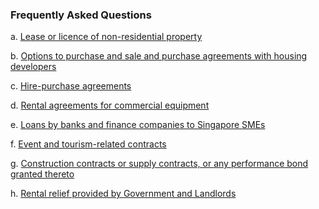 <!--
layout: leftnav-page-content
title: Frequently Asked Questions
permalink: /covid19-relief/faq/
breadcrumb: Frequently Asked Questions
-->


### Frequently Asked Questions ###

a. [Lease or licence of non-residential property](/covid19-relief/faq/lease-licence)

b. [Options to purchase and sale and purchase agreements with housing developers](/covid19-relief/faq/OTPs-and-S-and-P-agreements)

c. [Hire-purchase agreements](/covid19-relief/faq/Hire-purchase-agreements)

d. [Rental agreements for commercial equipment](/covid19-relief/faq/rental-agreements)

e. [Loans by banks and finance companies to Singapore SMEs](/covid19-relief/faq/sme-loans)

f. [Event and tourism-related contracts](/covid19-relief/faq/Event-or-tourism-related-contract)

g. [Construction contracts or supply contracts, or any performance bond granted thereto](/covid19-relief/faq/Construction)

h. [Rental relief provided by Government and Landlords](/covid19-relief/faq/rental-relief)

